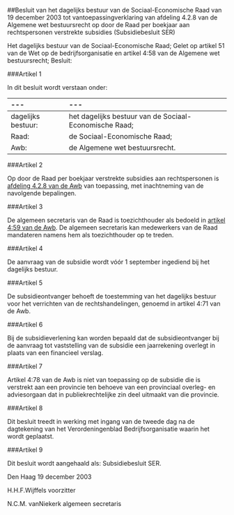 <meta http-equiv='Content-Type' content='text/html; charset=utf-8' />

##Besluit van het dagelijks bestuur van de Sociaal-Economische Raad van 19 december 2003 tot vantoepassingverklaring van afdeling 4.2.8 van de Algemene wet bestuursrecht op door de Raad per boekjaar aan rechtspersonen verstrekte subsidies (Subsidiebesluit SER)

Het dagelijks bestuur van de Sociaal-Economische Raad;
Gelet op artikel 51 van de Wet op de bedrijfsorganisatie en artikel 4:58 van de Algemene wet bestuursrecht;
Besluit:

###Artikel 1 

In dit besluit wordt verstaan onder:

| --- | --- |
|:---|:---|
|dagelijks bestuur: |het dagelijks bestuur van de Sociaal-Economische Raad; |
|Raad: |de Sociaal-Economische Raad; |
|Awb: |de Algemene wet bestuursrecht. |

###Artikel 2 

Op door de Raad per boekjaar verstrekte subsidies aan rechtspersonen is [afdeling 4.2.8 van de Awb](../../../../wet/algemene/wet/bestuursrecht/BWBR0005537/README.md) van toepassing, met inachtneming van de navolgende bepalingen.

###Artikel 3 

De algemeen secretaris van de Raad is toezichthouder als bedoeld in [artikel 4:59 van de Awb](../../../../wet/algemene/wet/bestuursrecht/BWBR0005537/README.md). De algemeen secretaris kan medewerkers van de Raad mandateren namens hem als toezichthouder op te treden.

###Artikel 4 

De aanvraag van de subsidie wordt vóór 1 september ingediend bij het dagelijks bestuur.

###Artikel 5 

De subsidieontvanger behoeft de toestemming van het dagelijks bestuur voor het verrichten van de rechtshandelingen, genoemd in artikel 4:71 van de Awb.

###Artikel 6 

Bij de subsidieverlening kan worden bepaald dat de subsidieontvanger bij de aanvraag tot vaststelling van de subsidie een jaarrekening overlegt in plaats van een financieel verslag.

###Artikel 7 

Artikel 4:78 van de Awb is niet van toepassing op de subsidie die is verstrekt aan een provincie ten behoeve van een provinciaal overleg- en adviesorgaan dat in publiekrechtelijke zin deel uitmaakt van die provincie.

###Artikel 8 

Dit besluit treedt in werking met ingang van de tweede dag na de dagtekening van het Verordeningenblad Bedrijfsorganisatie waarin het wordt geplaatst.

###Artikel 9 

Dit besluit wordt aangehaald als: Subsidiebesluit SER.

Den Haag
19 december 2003

H.H.F.Wijffels
voorzitter

N.C.M. vanNiekerk
algemeen secretaris
